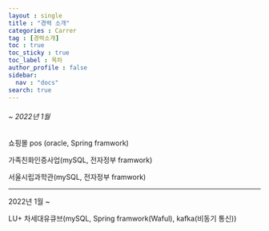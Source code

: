 ```yaml
---
layout : single
title : "경력 소개"
categories : Carrer
tag : [경력소개]
toc : true
toc_sticky : true
toc_label : 목차
author_profile : false
sidebar:
  nav : "docs"
search: true
---
```

###### ~ 2022년 1월

쇼핑몰 pos (oracle, Spring framwork)

가족친화인증사업(mySQL, 전자정부 framwork)

서울시립과학관(mySQL, 전자정부 framwork)

---

2022년 1월 ~

LU+ 차세대유큐브(mySQL, Spring framwork(Waful), kafka(비동기 통신))
